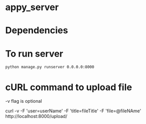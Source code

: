 # appy_server

# Dependencies


# To run server

`python manage.py runserver 0.0.0.0:8000`


# cURL command to upload file
-v flag is optional

curl -v -F 'user=userName' -F 'title=fileTitle' -F  'file=@fileNAme' http://localhost:8000/upload/
